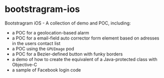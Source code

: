 bootstragram-ios
================

Bootstragram iOS - A collection of demo and POC, including:

- a POC for a geolocation-based alarm
- a POC for a email-field auto corrector form element based on adresses in the users contact list
- a POC using the `GPUImage` pod
- a POC for a Bezier-defined button with funky borders
- a demo of how to create the equivalent of a Java-protected class with Objective-C
- a sample of Facebook login code